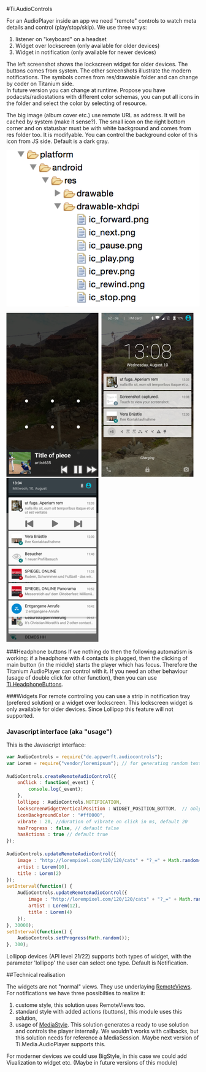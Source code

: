 #Ti.AudioControls

For an AudioPlayer inside an app we need "remote" controls to watch meta details and control (play/stop/skip).
We use three ways:

1. listener on "keyboard" on a headset
2. Widget over lockscreen (only available for older devices)
3. Widget in notification (only available for newer devices)

The left screenshot shows the lockscreen widget for older devices. The buttons comes from system. The other screenshots illustrate the modern notifications. The symbols comes from res/drawable folder and can change by coder on Titanium side.   
In future version you can change at runtime. Propose you have podacsts/radiostations with different color schemas, you can put all icons in the folder and select the color by selecting of resource.

The big image (album cover etc.) use remote URL as address. It will be cached by system (make it sense?). The small icon on the right bottom corner and on statusbar must be with white background and comes from res folder too. It is modifyable. You can control the background color of this icon from JS side. Default is a dark gray.

![](images/adrawables.png)

<img src="images/a1.png" width=240 />  <img src="images/a2.png" width=240 />  <img src="images/a4.png" width=240 /> 





###Headphone buttons
If we nothing do then the following automatism is working: if a headphone with 4 contacts is plugged, then the clicking of main button (in the middle) starts the player which has focus. Therefore the Titanium AudioPlayer can control with it. If you need an other behaviour (usage of double click for other function), then you can use [Ti.HeadphoneButtons](https://github.com/AppWerft/Ti.HeadphoneButtons).

###Widgets
For remote controling you can use a strip in notification tray (prefered solution) or a widget over lockscreen. This lockscreen widget is only available for older devices. Since Lollipop this feature will not supported.


### Javascript interface (aka "usage")

This is the Javascript interface:

```javascript
var AudioControls = require("de.appwerft.audiocontrols");
var Lorem = require("vendor/loremipsum"); // for generating random text

AudioControls.createRemoteAudioControl({
	onClick : function(_event) {
		console.log(_event);
	},
	lollipop : AudioControls.NOTIFICATION, 
	lockscreenWidgetVerticalPosition : WIDGET_POSITION_BOTTOM,  // only for older devices
	iconBackgroundColor : "#ff0000",
	vibrate : 20, //duration of vibrate on click in ms, default 20
	hasProgress : false, // default false
	hasActions : true // default true
});

AudioControls.updateRemoteAudioControl({
	image : "http://lorempixel.com/120/120/cats" + "?_=" + Math.random(),
	artist : Lorem(10),
	title : Lorem(2)
});
setInterval(function() {
	AudioControls.updateRemoteAudioControl({
		image : "http://lorempixel.com/120/120/cats" + "?_=" + Math.random(),
		artist : Lorem(12),
		title : Lorem(4)
	});
}, 30000);
setInterval(function() {
	AudioControls.setProgress(Math.random());
}, 300);

```

Lollipop devices (API level 21/22) supports both types of widget, with the parameter 'lollipop' the user can select one type. Default is Notification.

##Technical realisation

The widgets are not "normal" views. They use underlaying [RemoteViews](https://developer.android.com/reference/android/widget/RemoteViews.html). For notifications we have three possibilties to realize it:

1. custome style, this solution uses RemoteViews too.
2. standard style with added actions (buttons), this module uses this solution,
3. usage of [MediaStyle](https://developer.android.com/reference/android/support/v7/app/NotificationCompat.MediaStyle.html). This solution generates a ready to use solution and controls the player internally. We wouldn't works with callbacks, but this solution needs for reference a MediaSession. Maybe next version of Ti.Media.AudioPlayer supports this.

For moderner devices we could use BigStyle, in this case we could add Viualization to widget etc. (Maybe in future versions of this module)
